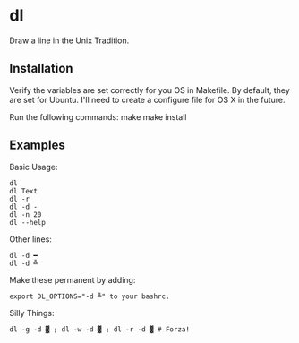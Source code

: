 # dl
Draw a line in the Unix Tradition.

## Installation

Verify the variables are set correctly for you OS in Makefile.
By default, they are set for Ubuntu.
I'll need to create a configure file for OS X in the future.

Run the following commands:
    make
    make install


## Examples

Basic Usage:

    dl
    dl Text
    dl -r 
    dl -d -
    dl -n 20
    dl --help

Other lines:

    dl -d ━
    dl -d ╩

Make these permanent by adding:

    export DL_OPTIONS="-d ╩" to your bashrc.

Silly Things:

    dl -g -d ▓ ; dl -w -d ▓ ; dl -r -d ▓ # Forza!

